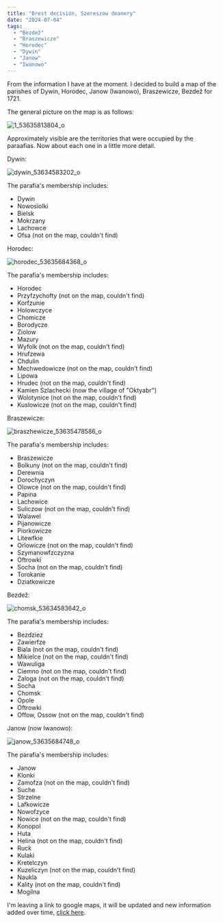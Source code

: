 ```yaml
---
title: "Brest decisión, Szereszow deanery"
date: "2024-07-04"
tags: 
  - "Bezdež"
  - "Braszewicze"
  - "Horodec"
  - "Dywin"
  - "Janow"
  - "Iwanowo"
---
```


From the information I have at the moment. I decided to build a map of the parishes of Dywin, Horodec, Janow (Iwanowo), Braszewicze, Bezdež for 1721.

The general picture on the map is as follows:

![1_53635813804_o](https://github.com/escfrpls/drochiczynpoleski/assets/125834172/f68857c1-cbc2-4fff-b0c2-40bc2e59b938)

Approximately visible are the territories that were occupied by the paraafias. Now about each one in a little more detail.

Dywin:

![dywin_53634583202_o](https://github.com/escfrpls/drochiczynpoleski/assets/125834172/24aecff9-9ad3-49f5-b420-06021a7408d9)

The parafia's membership includes:

- Dywin
- Nowosiolki
- Bielsk
- Mokrzany
- Lachowce
- Ofsa (not on the map, couldn't find)

Horodec:

![horodec_53635684368_o](https://github.com/escfrpls/drochiczynpoleski/assets/125834172/063e91e4-3ae0-468c-9623-2707e9b8a77b)

The parafia's membership includes:

- Horodec
- Przyfzychofty (not on the map, couldn't find)
- Korfzunie
- Holowczyce
- Chomicze
- Borodycze
- Ziolow
- Mazury
- Wyfolk (not on the map, couldn't find)
- Hrufzewa
- Chdulin
- Mechwedowicze (not on the map, couldn't find)
- Lipowa
- Hrudec (not on the map, couldn't find)
- Kamien Szlachecki (now the village of "Oktyabr")
- Wolotynice (not on the map, couldn't find)
- Kuslowicze (not on the map, couldn't find)

Braszewicze:

![braszhewicze_53635478586_o](https://github.com/escfrpls/drochiczynpoleski/assets/125834172/bffffc4b-f41e-4fe2-8195-9e93fcfec6b0)

The parafia's membership includes:

- Braszewicze
- Bolkuny (not on the map, couldn't find)
- Derewnia
- Dorochyczyn
- Olowce (not on the map, couldn't find)
- Papina
- Lachowice
- Suliczow (not on the map, couldn't find)
- Walawel
- Pijanowicze
- Piorkowicze
- Litewfkie
- Orlowicze (not on the map, couldn't find)
- Szymanowfzczyzna
- Oftrowki
- Socha (not on the map, couldn't find)
- Torokanie
- Dziatkowicze

Bezdež:

![chomsk_53634583642_o](https://github.com/escfrpls/drochiczynpoleski/assets/125834172/815f41ea-1b1d-413d-bb24-6eb835a88de8)

The parafia's membership includes:

- Bezdziez
- Zawierfze
- Biala (not on the map, couldn't find)
- Mikielce (not on the map, couldn't find)
- Wawuliga
- Ciemno (not on the map, couldn't find)
- Zaloga (not on the map, couldn't find)
- Socha
- Chomsk
- Opole
- Oftrowki
- Offow, Ossow (not on the map, couldn't find)

Janow (now Iwanowo):

![janow_53635684748_o](https://github.com/escfrpls/drochiczynpoleski/assets/125834172/0a30a6ea-0a39-439a-b94f-64d5f5d48d17)

The parafia's membership includes:

- Janow
- Klonki
- Zamofza (not on the map, couldn't find)
- Suche
- Strzelne
- Lafkowicze
- Nowofzyce
- Nowice (not on the map, couldn't find)
- Konopol
- Huta
- Helina (not on the map, couldn't find)
- Ruck
- Kulaki
- Kretelczyn
- Kuzeliczyn (not on the map, couldn't find)
- Naukla
- Kality (not on the map, couldn't find)
- Mogilna

I'm leaving a link to google maps, it will be updated and new information added over time, [click here](https://www.google.com/maps/d/drive?state=%7B%22ids%22%3A%5B%221ag9JJ1sMj_6KGkmbI_8CtX_AvcLbIGTP%22%5D%2C%22action%22%3A%22open%22%2C%22userId%22%3A%22102480792334352289971%22%7D&usp=sharing).
